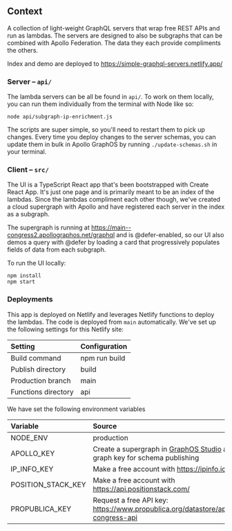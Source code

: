 ## Context

A collection of light-weight GraphQL servers that wrap free REST APIs and run as lambdas. The servers are designed to also be subgraphs that can be combined with Apollo Federation. The data they each provide compliments the others.

Index and demo are deployed to https://simple-graphql-servers.netlify.app/

### Server – `api/`

The lambda servers can be all be found in `api/`. To work on them locally, you can run them individually from the terminal with Node like so:

```
node api/subgraph-ip-enrichment.js
```

The scripts are super simple, so you'll need to restart them to pick up changes. Every time you deploy changes to the server schemas, you can update them in bulk in Apollo GraphOS by running `./update-schemas.sh` in your terminal.

### Client – `src/`

The UI is a TypeScript React app that's been bootstrapped with Create React App. It's just one page and is primarily meant to be an index of the lambdas. Since the lambdas compliment each other though, we've created a cloud supergraph with Apollo and have registered each server in the index as a subgraph.

The supergraph is running at https://main--congress2.apollographos.net/graphql and is @defer-enabled, so our UI also demos a query with @defer by loading a card that progressively populates fields of data from each subgraph.

To run the UI locally:

```
npm install
npm start
```

### Deployments

This app is deployed on Netlify and leverages Netlify functions to deploy the lambdas. The code is deployed from `main` automatically. We've set up the following settings for this Netlify site:

| Setting | Configuration |
| :-- | :-- |
| Build command | npm run build |
| Publish directory | build |
| Production branch | main |
| Functions directory | api |

We have set the following environment variables

| Variable | Source |
| :-- | :-- |
| NODE_ENV | production |
| APOLLO_KEY | Create a supergraph in [GraphOS Studio]([url](https://studio.apollographql.com)) and make a graph key for schema publishing |
| IP_INFO_KEY | Make a free account with https://ipinfo.io/ |
| POSITION_STACK_KEY | Make a free account with https://api.positionstack.com/ |
| PROPUBLICA_KEY | Request a free API key: https://www.propublica.org/datastore/api/propublica-congress-api |
